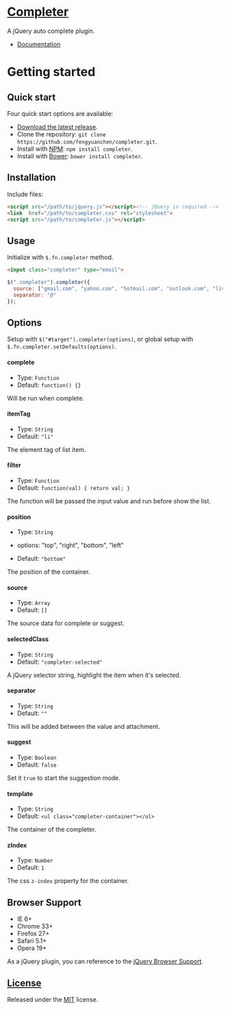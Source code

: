 # [Completer](https://github.com/fengyuanchen/completer)

A jQuery auto complete plugin.

- [Documentation](http://fengyuanchen.github.io/completer)



# Getting started

## Quick start

Four quick start options are available:

- [Download the latest release](https://github.com/fengyuanchen/completer/archive/master.zip).
- Clone the repository: `git clone https://github.com/fengyuanchen/completer.git`.
- Install with [NPM](http://npmjs.org): `npm install completer`.
- Install with [Bower](http://bower.io): `bower install completer`.


## Installation

Include files:

```html
<script src="/path/to/jquery.js"></script><!-- jQuery is required -->
<link  href="/path/to/completer.css" rel="stylesheet">
<script src="/path/to/completer.js"></script>
```


## Usage

Initialize with `$.fn.completer` method.

```html
<input class="completer" type="email">
```

```javascript
$(".completer").completer({
  source: ["gmail.com", "yahoo.com", "hotmail.com", "outlook.com", "live.com", "aol.com"],
  separator: "@"
});
```


## Options

Setup with `$("#target").completer(options)`, or global setup with `$.fn.completer.setDefaults(options)`.


#### complete

- Type: `Function`
- Default: `function() {}`

Will be run when complete.


#### itemTag

- Type: `String`
- Default: `"li"`

The element tag of list item.


#### filter

- Type: `Function`
- Default: `function(val) { return val; }`

The function will be passed the input value and run before show the list.


#### position

- Type: `String`
* options: "top", "right", "bottom", "left"
- Default: `"bottom"`

The position of the container.


#### source

- Type: `Array`
- Default: `[]`

The source data for complete or suggest.


#### selectedClass

- Type: `String`
- Default: `"completer-selected"`

A jQuery selector string, highlight the item when it's selected.


#### separator

- Type: `String`
- Default: `""`

This will be added between the value and attachment.


#### suggest

- Type: `Boolean`
- Default: `false`

Set it `true` to start the suggestion mode.


#### template

- Type: `String`
- Default: `<ul class="completer-container"></ul>`

The container of the completer.


#### zIndex

- Type: `Number`
- Default: `1`

The css `z-index` property for the container.



## Browser Support

- IE 6+
- Chrome 33+
- Firefox 27+
- Safari 5.1+
- Opera 19+

As a jQuery plugin, you can reference to the [jQuery Browser Support](http://jquery.com/browser-support/).



## [License](https://github.com/fengyuanchen/completer/blob/master/LICENSE.md)

Released under the [MIT](http://opensource.org/licenses/mit-license.html) license.
